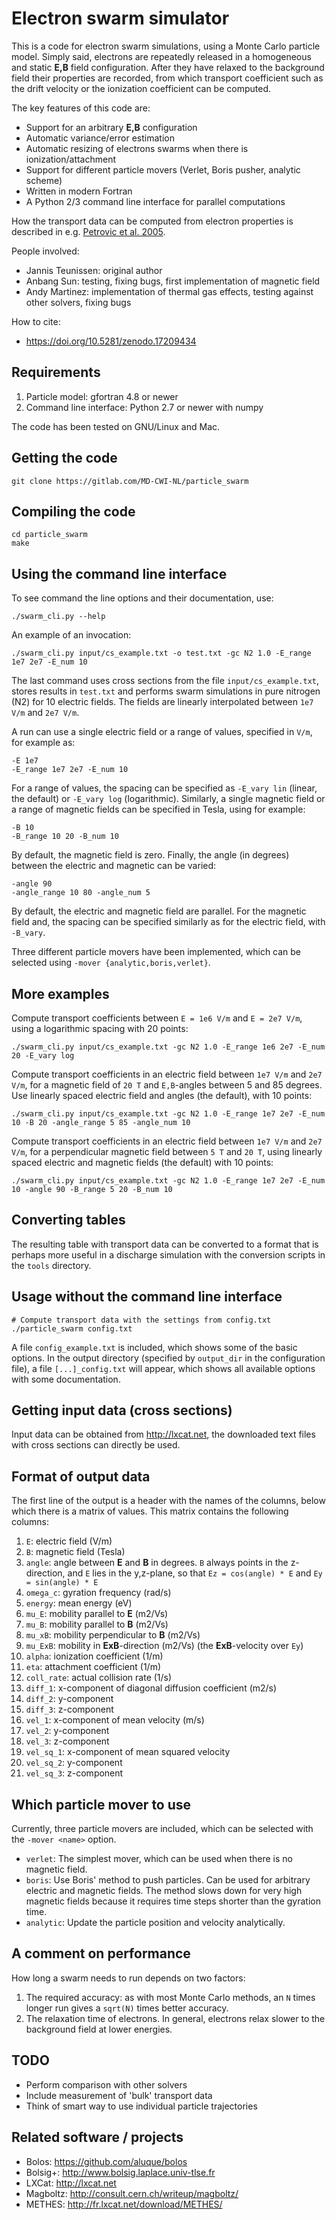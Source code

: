 # Electron swarm simulator

This is a code for electron swarm simulations, using a Monte Carlo particle
model. Simply said, electrons are repeatedly released in a homogeneous and
static **E,B** field configuration. After they have relaxed to the background
field their properties are recorded, from which transport coefficient such as
the drift velocity or the ionization coefficient can be computed.

The key features of this code are:

* Support for an arbitrary **E,B** configuration
* Automatic variance/error estimation
* Automatic resizing of electrons swarms when there is ionization/attachment
* Support for different particle movers (Verlet, Boris pusher, analytic scheme)
* Written in modern Fortran
* A Python 2/3 command line interface for parallel computations

How the transport data can be computed from electron properties is described in
e.g. [Petrovic et al. 2005](http://dx.doi.org/10.1088/0022-3727/38/16/032).

People involved:

* Jannis Teunissen: original author
* Anbang Sun: testing, fixing bugs, first implementation of magnetic field
* Andy Martinez: implementation of thermal gas effects, testing against other solvers, fixing bugs

How to cite:

* https://doi.org/10.5281/zenodo.17209434

## Requirements

1. Particle model: gfortran 4.8 or newer
2. Command line interface: Python 2.7 or newer with numpy

The code has been tested on GNU/Linux and Mac.

## Getting the code

    git clone https://gitlab.com/MD-CWI-NL/particle_swarm

## Compiling the code

    cd particle_swarm
    make

## Using the command line interface

To see command the line options and their documentation, use:

    ./swarm_cli.py --help

An example of an invocation:

    ./swarm_cli.py input/cs_example.txt -o test.txt -gc N2 1.0 -E_range 1e7 2e7 -E_num 10

The last command uses cross sections from the file `input/cs_example.txt`,
stores results in `test.txt` and performs swarm simulations in pure nitrogen
(N2) for 10 electric fields. The fields are linearly interpolated between `1e7
V/m` and `2e7 V/m`.

A run can use a single electric field or a range of values, specified in `V/m`,
for example as:

    -E 1e7
    -E_range 1e7 2e7 -E_num 10

For a range of values, the spacing can be specified as `-E_vary lin` (linear,
the default) or `-E_vary log` (logarithmic). Similarly, a single magnetic field
or a range of magnetic fields can be specified in Tesla, using for example:

    -B 10
    -B_range 10 20 -B_num 10

By default, the magnetic field is zero. Finally, the angle (in degrees) between
the electric and magnetic can be varied:

    -angle 90
    -angle_range 10 80 -angle_num 5

By default, the electric and magnetic field are parallel. For the magnetic field
and, the spacing can be specified similarly as for the electric field,
with `-B_vary`.

Three different particle movers have been implemented, which can be selected
using `-mover {analytic,boris,verlet}`.

## More examples

Compute transport coefficients between `E = 1e6 V/m` and `E = 2e7 V/m`, using a
logarithmic spacing with 20 points:

    ./swarm_cli.py input/cs_example.txt -gc N2 1.0 -E_range 1e6 2e7 -E_num 20 -E_vary log

Compute transport coefficients in an electric field between `1e7 V/m` and `2e7
V/m`, for a magnetic field of `20 T` and `E,B`-angles between 5 and 85 degrees.
Use linearly spaced electric field and angles (the default), with 10 points:

    ./swarm_cli.py input/cs_example.txt -gc N2 1.0 -E_range 1e7 2e7 -E_num 10 -B 20 -angle_range 5 85 -angle_num 10

Compute transport coefficients in an electric field between `1e7 V/m` and `2e7
V/m`, for a perpendicular magnetic field between `5 T` and `20 T`, using
linearly spaced electric and magnetic fields (the default) with 10 points:

    ./swarm_cli.py input/cs_example.txt -gc N2 1.0 -E_range 1e7 2e7 -E_num 10 -angle 90 -B_range 5 20 -B_num 10

## Converting tables

The resulting table with transport data can be converted to a format that is
perhaps more useful in a discharge simulation with the conversion scripts in the
`tools` directory.

## Usage without the command line interface

    # Compute transport data with the settings from config.txt
    ./particle_swarm config.txt

A file `config_example.txt` is included, which shows some of the basic options.
In the output directory (specified by `output_dir` in the configuration file), a
file `[...]_config.txt` will appear, which shows all available options with some
documentation.

## Getting input data (cross sections)

Input data can be obtained from http://lxcat.net, the downloaded text files with
cross sections can directly be used.

## Format of output data

The first line of the output is a header with the names of the columns, below
which there is a matrix of values. This matrix contains the following columns:

1. `E`: electric field (V/m)
2. `B`: magnetic field (Tesla)
3. `angle`: angle between **E** and **B** in degrees. `B` always points in the z-direction, and `E` lies in the y,z-plane, so that `Ez = cos(angle) * E` and `Ey = sin(angle) * E`
4. `omega_c`: gyration frequency (rad/s)
5. `energy`: mean energy (eV)
6. `mu_E`: mobility parallel to **E** (m2/Vs)
7. `mu_B`: mobility parallel to **B** (m2/Vs)
8. `mu_xB`: mobility perpendicular to **B** (m2/Vs)
9. `mu_ExB`: mobility in **ExB**-direction (m2/Vs) (the **ExB**-velocity over `Ey`)
10. `alpha`: ionization coefficient (1/m)
11. `eta`: attachment coefficient (1/m)
12. `coll_rate`: actual collision rate (1/s)
13. `diff_1`: x-component of diagonal diffusion coefficient (m2/s)
14. `diff_2`: y-component
15. `diff_3`: z-component
16. `vel_1`: x-component of mean velocity (m/s)
17. `vel_2`: y-component
18. `vel_3`: z-component
19. `vel_sq_1`: x-component of mean squared velocity
20. `vel_sq_2`: y-component
21. `vel_sq_3`: z-component

## Which particle mover to use

Currently, three particle movers are included, which can be selected with the
`-mover <name>` option.

* `verlet`: The simplest mover, which can be used when there is no magnetic
  field.
* `boris`: Use Boris' method to push particles. Can be used for arbitrary
  electric and magnetic fields. The method slows down for very high magnetic
  fields because it requires time steps shorter than the gyration time.
* `analytic`: Update the particle position and velocity analytically.

## A comment on performance

How long a swarm needs to run depends on two factors:

1. The required accuracy: as with most Monte Carlo methods, an `N` times longer
   run gives a `sqrt(N)` times better accuracy.
2. The relaxation time of electrons. In general, electrons relax slower to the
   background field at lower energies.

## TODO

* Perform comparison with other solvers
* Include measurement of 'bulk' transport data
* Think of smart way to use individual particle trajectories

## Related software / projects

* Bolos: https://github.com/aluque/bolos
* Bolsig+: http://www.bolsig.laplace.univ-tlse.fr
* LXCat: http://lxcat.net
* Magboltz: http://consult.cern.ch/writeup/magboltz/
* METHES: http://fr.lxcat.net/download/METHES/
